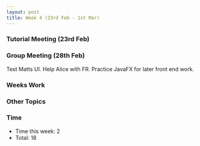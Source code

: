 ```yaml
---
layout: post
title: Week 4 (23rd Feb - 1st Mar)
---
```


### Tutorial Meeting (23rd Feb)

### Group Meeting (28th Feb)
Test Matts UI.
Help Alice with FR.
Practice JavaFX for later front end work.

### Weeks Work

### Other Topics

### Time
* Time this week: 2
* Total: 18
